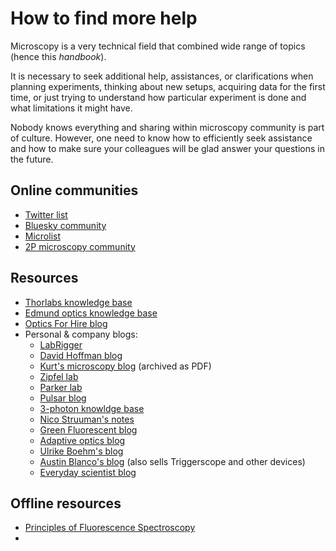 # How to find more help

Microscopy is a very technical field that combined wide range of topics (hence this *handbook*).

It is necessary to seek additional help, assistances, or clarifications when planning experiments, thinking about new setups, acquiring data for the first time, or just trying to understand how particular experiment is done and what limitations it might have.

Nobody knows everything and sharing within microscopy community is part of culture. However, one need to know how to efficiently seek assistance and how to make sure your colleagues will be glad answer your questions in the future.

## Online communities

- [Twitter list](https://twitter.com/i/lists/1266007529277947904)
- [Bluesky community](https://bsky.app/profile/mickeykats.bsky.social/feed/aaaaxyliorir6)
- [Microlist](https://forum.microlist.org/)
- [2P microscopy community](https://2p.ece.ucsb.edu/login)

## Resources

- [Thorlabs knowledge base](https://www.thorlabs.com/navigation.cfm?guide_id=2400)
- [Edmund optics knowledge base](https://www.edmundoptics.com/knowledge-center/)
- [Optics For Hire blog](https://www.opticsforhire.com/blog/)
- Personal & company blogs:
  - [LabRigger](https://labrigger.com/blog/)
  - [David Hoffman blog](https://david-hoffman.github.io/)
  - [Kurt's microscopy blog](https://ucsf.app.box.com/v/KurtsMicroscopyBlog) (archived as PDF)
  - [Zipfel lab](http://www.drbio.cornell.edu/app_notes.html)
  - [Parker lab](https://parkerlab.bio.uci.edu/microscopy_construction.htm)
  - [Pulsar blog](https://www.thepulsar.be/archives/)
  - [3-photon knowldge base](https://www.3photon.org/)
  - [Nico Struuman's notes](https://valelab4.ucsf.edu/~nstuurman/)
  - [Green Fluorescent blog](https://greenfluorescentblog.wordpress.com/)
  - [Adaptive optics blog](https://aomicroscopy.org/)
  - [Ulrike Boehm's blog](http://ulrikeboehm.org/blog/)
  - [Austin Blanco's blog](https://www.austinblanco.com/blog/) (also sells Triggerscope and other devices)
  - [Everyday scientist blog](https://blog.everydayscientist.com/)


## Offline resources

- [Principles of Fluorescence Spectroscopy](https://link.springer.com/book/10.1007/978-0-387-46312-4)
-
